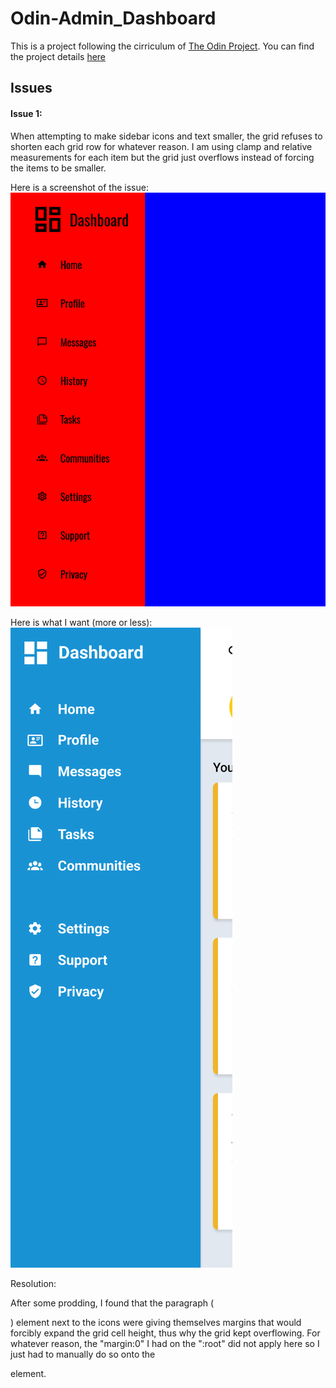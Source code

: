 # Odin-Admin_Dashboard

This is a project following the cirriculum of [The Odin Project](https://www.theodinproject.com/). You can find the project details [here](https://www.theodinproject.com/lessons/node-path-intermediate-html-and-css-admin-dashboard)

## Issues

#### Issue 1:

When attempting to make sidebar icons and text smaller, the grid refuses to shorten each grid row for whatever reason. I am using clamp and relative measurements for each item but the grid just overflows instead of forcing the items to be smaller. 

Here is a screenshot of the issue:
![Screenshot of issue](./IssuePicture/Issue1.png)

Here is what I want (more or less):
![Screenshot of preferred layout](./IssuePicture/Issue1ExamplePic.png)

Resolution:

After some prodding, I found that the paragraph (<p>) element next to the icons were giving themselves margins that would forcibly expand the grid cell height, thus why the grid kept overflowing. For whatever reason, the "margin:0" I had on the ":root" did not apply here so I just had to manually do so onto the <p> element. 